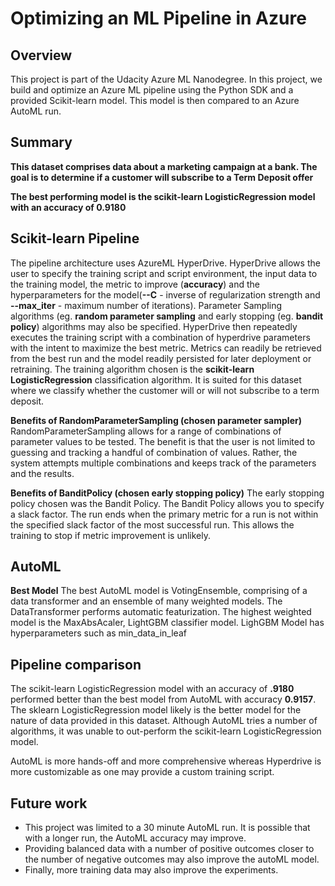 # Optimizing an ML Pipeline in Azure

## Overview
This project is part of the Udacity Azure ML Nanodegree.
In this project, we build and optimize an Azure ML pipeline using the Python SDK and a provided Scikit-learn model.
This model is then compared to an Azure AutoML run.

## Summary
**This dataset comprises data about a marketing campaign at a bank. The goal is to determine
if a customer will subscribe to a Term Deposit offer**

**The best performing model is the scikit-learn LogisticRegression model with an accuracy of 0.9180**

## Scikit-learn Pipeline
The pipeline architecture uses AzureML HyperDrive. HyperDrive allows the user to specify the training script and script environment, the input data to the training model, the metric to improve (**accuracy**) and the hyperparameters for the model(**--C** - inverse of regularization strength and **--max_iter** - maximum number of iterations). Parameter Sampling algorithms (eg. **random parameter sampling** and early stopping  (eg. **bandit policy**) algorithms may also be specified. HyperDrive then repeatedly executes the training script with a combination of hyperdrive parameters with the intent to maximize the best metric. Metrics can readily be retrieved from the best run and the model readily persisted for later deployment or retraining. The training algorithm chosen is the **scikit-learn LogisticRegression** classification algorithm. It is suited for this dataset where we classify whether the customer will or will not subscribe to a term deposit.

**Benefits of RandomParameterSampling (chosen parameter sampler)**
RandomParameterSampling allows for a range of combinations of parameter values to be tested. The benefit is that the user is not limited to guessing and tracking a handful of combination of values. Rather, the system attempts multiple combinations and keeps track of the parameters and the results.

**Benefits of BanditPolicy (chosen early stopping policy)**
The early stopping policy chosen was the Bandit Policy. The Bandit Policy allows you to specify a slack factor. The run ends when the primary metric for a run
is not within the specified slack factor of the most successful run. This allows the training to stop if metric improvement is unlikely.

## AutoML
**Best Model**
The best AutoML model is VotingEnsemble, comprising of a data transformer and an ensemble of many weighted models. The DataTransformer performs automatic featurization. The highest weighted model is the MaxAbsAcaler, LightGBM classifier model. LighGBM Model has hyperparameters such as min_data_in_leaf

## Pipeline comparison
The scikit-learn LogisticRegression model with an accuracy of **.9180** performed better than the best model from AutoML with accuracy **0.9157**. The sklearn LogisticRegression model likely is the better model for the nature of data provided in this dataset. Although AutoML tries a number of algorithms, it was unable to out-perform the scikit-learn LogisticRegression model. 

AutoML is more hands-off and more comprehensive whereas Hyperdrive is more customizable as one may provide a custom training script.

## Future work
* This project was limited to a 30 minute AutoML run. It is possible that with a longer run, the AutoML accuracy may improve.
* Providing balanced data with a number of positive outcomes closer to the number of negative outcomes may also improve the autoML model.
* Finally, more training data may also improve the experiments.
